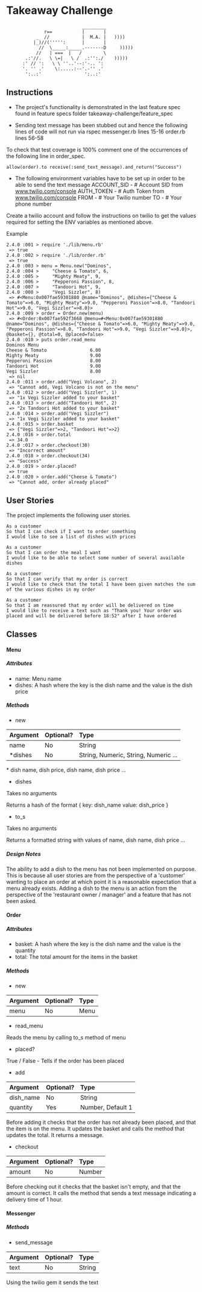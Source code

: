 Takeaway Challenge
==================
```
                            _________
              r==           |       |
           _  //            |  M.A. |   ))))
          |_)//(''''':      |       |
            //  \_____:_____.-------D     )))))
           //   | ===  |   /        \
       .:'//.   \ \=|   \ /  .:'':./    )))))
      :' // ':   \ \ ''..'--:'-.. ':
      '. '' .'    \:.....:--'.-'' .'
       ':..:'                ':..:'

 ```

Instructions
-------

* The project's functionality is demonstrated in the last feature spec found in feature specs folder takeaway-challenge/feature_spec

* Sending text message has been stubbed out and hence the following lines of code will not run via rspec
messenger.rb lines 15-16
order.rb lines 56-58

To check that test coverage is 100% comment one of the occurrences of the following line in order_spec.

```
allow(order).to receive(:send_text_message).and_return("Success")
```

* The following environment variables have to be set up in order to be able to send the text message
ACCOUNT_SID - # Account SID from www.twilio.com/console
AUTH_TOKEN - # Auth Token from www.twilio.com/console
FROM - # Your Twilio number
TO - # Your phone number

Create a twilio account and follow the instructions on twilio to get the values required for setting the ENV variables as mentioned above.

Example

```
2.4.0 :001 > require './lib/menu.rb'
 => true
2.4.0 :002 > require './lib/order.rb'
 => true
2.4.0 :003 > menu = Menu.new("Dominos",
2.4.0 :004 >     "Cheese & Tomato", 6,
2.4.0 :005 >     "Mighty Meaty", 9,
2.4.0 :006 >     "Pepperoni Passion", 8,
2.4.0 :007 >     "Tandoori Hot", 9,
2.4.0 :008 >     "Vegi Sizzler", 8)
 => #<Menu:0x007fae59301880 @name="Dominos", @dishes={"Cheese & Tomato"=>6.0, "Mighty Meaty"=>9.0, "Pepperoni Passion"=>8.0, "Tandoori Hot"=>9.0, "Vegi Sizzler"=>8.0}>
2.4.0 :009 > order = Order.new(menu)
 => #<Order:0x007fae592f3668 @menu=#<Menu:0x007fae59301880 @name="Dominos", @dishes={"Cheese & Tomato"=>6.0, "Mighty Meaty"=>9.0, "Pepperoni Passion"=>8.0, "Tandoori Hot"=>9.0, "Vegi Sizzler"=>8.0}>, @basket={}, @total=0, @placed=false>
2.4.0 :010 > puts order.read_menu
Dominos Menu
Cheese & Tomato                6.00
Mighty Meaty                   9.00
Pepperoni Passion              8.00
Tandoori Hot                   9.00
Vegi Sizzler                   8.00
 => nil
2.4.0 :011 > order.add("Vegi Volcano", 2)
 => "Cannot add, Vegi Volcano is not on the menu"
2.4.0 :012 > order.add("Vegi Sizzler", 1)
 => "1x Vegi Sizzler added to your basket"
2.4.0 :013 > order.add("Tandoori Hot", 2)
 => "2x Tandoori Hot added to your basket"
2.4.0 :014 > order.add("Vegi Sizzler")
 => "1x Vegi Sizzler added to your basket"
2.4.0 :015 > order.basket
 => {"Vegi Sizzler"=>2, "Tandoori Hot"=>2}
2.4.0 :016 > order.total
 => 34.0
2.4.0 :017 > order.checkout(30)
 => "Incorrect amount"
2.4.0 :018 > order.checkout(34)
 => "Success"
2.4.0 :019 > order.placed?
 => true
2.4.0 :020 > order.add("Cheese & Tomato")
 => "Cannot add, order already placed"

```


User Stories
-----

The project implements the following user stories.

```
As a customer
So that I can check if I want to order something
I would like to see a list of dishes with prices

As a customer
So that I can order the meal I want
I would like to be able to select some number of several available dishes

As a customer
So that I can verify that my order is correct
I would like to check that the total I have been given matches the sum of the various dishes in my order

As a customer
So that I am reassured that my order will be delivered on time
I would like to receive a text such as "Thank you! Your order was placed and will be delivered before 18:52" after I have ordered
```

Classes
-----

#### Menu

##### Attributes

* name:     Menu name
* dishes:   A hash where the key is the dish name and the value is the dish price

##### Methods

* new

|Argument |Optional?|Type                                             |
|:-       |:-       |:-                                               |
|name     |No       |String                                           |
|*dishes  |No       |String, Numeric, String, Numeric ...             |

\* dish name, dish price, dish name, dish price ...

* dishes

Takes no arguments

Returns a hash of the format { key: dish_name value: dish_price }

* to_s

Takes no arguments

Returns a formatted string with values of name, dish name, dish price ...

##### Design Notes

The ability to add a dish to the menu has not been implemented on purpose. This is because all user stories are from the perspective of a 'customer' wanting to place an order at which point it is a reasonable expectation that a menu already exists. Adding a dish to the menu is an action from the perspective of the 'restaurant owner / manager' and a feature that has not been asked.

#### Order

##### Attributes

* basket:   A hash where the key is the dish name and the value is the quantity
* total:    The total amount for the items in the basket

##### Methods

* new

|Argument |Optional?|Type                                             |
|:-       |:-       |:-                                               |
|menu     |No       |Menu                                             |

* read_menu

Reads the menu by calling to_s method of menu

* placed?

True / False - Tells if the order has been placed

* add

|Argument       |Optional?|Type                                        |
|:-             |:-       |:-                                          |
|dish_name      |No       |String                                      |
|quantity       |Yes      |Number, Default 1                           |

Before adding it checks that the order has not already been placed, and that the item is on the menu. It updates the basket and calls the method that updates the total. It returns a message.

* checkout

|Argument       |Optional?|Type                                       |
|:-             |:-       |:-                                         |
|amount         |No       |Number                                     |

Before checking out it checks that the basket isn't empty, and that the amount is correct. It calls the method that sends a text message indicating a delivery time of 1 hour.

#### Messenger

##### Methods

* send_message

|Argument       |Optional?|Type                                        |
|:-             |:-       |:-                                          |
|text           |No       |String                                      |

Using the twilio gem it sends the text
